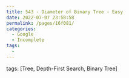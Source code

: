 ```yaml
---
title: 543 - Diameter of Binary Tree - Easy
date: 2022-07-07 23:58:58
permalink: /pages/16f081/
categories:
  - Google
  - Incomplete
tags:
  - 
---
```

tags: [Tree, Depth-First Search, Binary Tree]